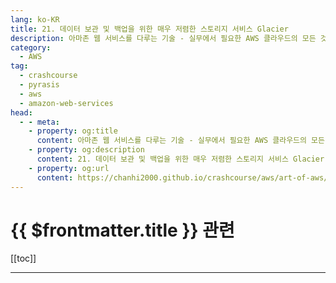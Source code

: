 ```yaml
---
lang: ko-KR
title: 21. 데이터 보관 및 백업을 위한 매우 저렴한 스토리지 서비스 Glacier
description: 아마존 웹 서비스를 다루는 기술 - 실무에서 필요한 AWS 클라우드의 모든 것! > 21. 데이터 보관 및 백업을 위한 매우 저렴한 스토리지 서비스 Glacier
category:
  - AWS
tag: 
  - crashcourse
  - pyrasis
  - aws 
  - amazon-web-services
head:
  - - meta:
    - property: og:title
      content: 아마존 웹 서비스를 다루는 기술 - 실무에서 필요한 AWS 클라우드의 모든 것! > 21. 데이터 보관 및 백업을 위한 매우 저렴한 스토리지 서비스 Glacier
    - property: og:description
      content: 21. 데이터 보관 및 백업을 위한 매우 저렴한 스토리지 서비스 Glacier
    - property: og:url
      content: https://chanhi2000.github.io/crashcourse/aws/art-of-aws/21.html
---
```


# {{ $frontmatter.title }} 관련

[[toc]]

---

<TagLinks />